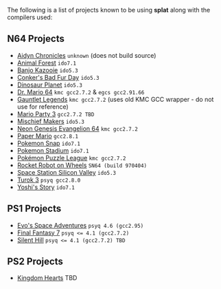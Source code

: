 The following is a list of projects known to be using **splat** along with the compilers used:

## N64 Projects

- [Aidyn Chronicles](https://github.com/blackgamma7/Aidyn) `unknown` (does not build source)
- [Animal Forest](https://github.com/zeldaret/af) `ido7.1`
- [Banjo Kazooie](https://gitlab.com/banjo.decomp/banjo-kazooie) `ido5.3`
- [Conker's Bad Fur Day](https://github.com/mkst/conker) `ido5.3`
- [Dinosaur Planet](https://github.com/zestydevy/dinosaur-planet) `ido5.3`
- [Dr. Mario 64](https://github.com/AngheloAlf/drmario64) `kmc gcc2.7.2` & `egcs gcc2.91.66`
- [Gauntlet Legends](https://github.com/Drahsid/gauntlet-legends) `kmc gcc2.7.2` (uses old KMC GCC wrapper - do not use for reference)
- [Mario Party 3](https://github.com/PartyPlanner64/mp3) `gcc2.7.2 TBD`
- [Mischief Makers](https://github.com/Drahsid/mischief-makers) `ido5.3`
- [Neon Genesis Evangelion 64](https://github.com/farisawan-2000/evangelion) `kmc gcc2.7.2`
- [Paper Mario](https://github.com/pmret/papermario) `gcc2.8.1`
- [Pokemon Snap](https://github.com/ethteck/pokemonsnap) `ido7.1`
- [Pokemon Stadium](https://github.com/ethteck/pokemonstadium) `ido7.1`
- [Pokémon Puzzle League](https://github.com/AngheloAlf/puzzleleague64) `kmc gcc2.7.2`
- [Rocket Robot on Wheels](https://github.com/RocketRet/Rocket-Robot-On-Wheels) `SN64 (build 970404)`
- [Space Station Silicon Valley](https://github.com/mkst/sssv) `ido5.3`
- [Turok 3](https://github.com/drahsid/turok3) `psyq gcc2.8.0`
- [Yoshi's Story](https://github.com/decompals/yoshis-story) `ido7.1`

## PS1 Projects

- [Evo's Space Adventures](https://github.com/mkst/esa) `psyq 4.6 (gcc2.95)`
- [Final Fantasy 7](https://github.com/Drahsid/ffvii) `psyq <= 4.1 (gcc2.7.2)`
- [Silent Hill](https://github.com/Vatuu/silent-hill-decomp) `psyq <= 4.1 (gcc2.7.2) TBD`

## PS2 Projects

- [Kingdom Hearts](https://github.com/ethteck/kh1) TBD
